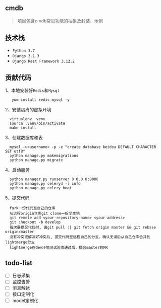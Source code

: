 ## cmdb
> 项目包含cmdb常见功能的抽象及封装、示例

## 技术栈
- `Python 3.7`
- `Django 3.1.3`
- `Django Rest Framework 3.12.2`

## 贡献代码

1、本地安装好`Redis`和`Mysql`
```
   yum install redis mysql -y
```
2、安装隔离的虚拟环境
```
  virtualenv .venv
  source .venv/bin/activate
  make install
```
3、创建数据库和表
```
  mysql -u<username> -p -e "create database beidou DEFAULT CHARACTER SET utf8"
  python manage.py makemigrations
  python manage.py migrate
```
4、启动服务
```
  python manager.py runserver 0.0.0.0:8000
  python manage.py celeryd -l info
  python manage.py celery beat
```
5、提交代码
```
  fork一份代码至自己的仓库   
  从远程origin仓库git clone一份至本地   
  git remote add <your-repository-name> <your-address>   
  git checkout -b develop   
  每次要提交代码时, 请git pull || git fetch origin master && git rebase origin/master   
  没有冲突或解决好冲突后, 提交代码至远程自己的分支，确认无误后从自己仓库合并到lightmerge分支   
  lightmerge在dev环境测试验收通过后，提合master的MR   
```

## todo-list
- [ ] 日志采集
- [ ] 监控告警
- [ ] 消息触达
- [ ] 接口定制化
- [ ] model定制化
